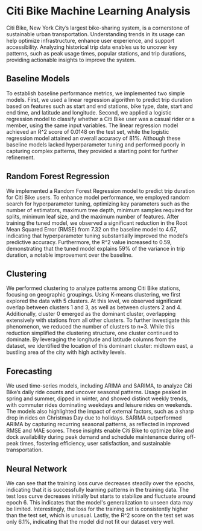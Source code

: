 # Citi Bike Machine Learning Analysis

Citi Bike, New York City’s largest bike-sharing system, is a cornerstone of sustainable urban transportation. Understanding trends in its usage can help optimize infrastructure, enhance user experience, and support accessibility. Analyzing historical trip data enables us to uncover key patterns, such as peak usage times, popular stations, and trip durations, providing actionable insights to improve the system.

## Baseline Models

To establish baseline performance metrics, we implemented two simple models. First, we used a linear regression algorithm to predict trip duration based on features such as start and end stations, bike type, date, start and end time, and latitude and longitude. Second, we applied a logistic regression model to classify whether a Citi Bike user was a casual rider or a member, using the same input variables. The linear regression model achieved an R^2 score of 0.0148 on the test set, while the logistic regression model attained an overall accuracy of 81%. Although these baseline models lacked hyperparameter tuning and performed poorly in capturing complex patterns, they provided a starting point for further refinement.

## Random Forest Regression

We implemented a Random Forest Regression model to predict trip duration for Citi Bike users. To enhance model performance, we employed random search for hyperparameter tuning, optimizing key parameters such as the number of estimators, maximum tree depth, minimum samples required for splits, minimum leaf size, and the maximum number of features. After training the tuned model, we observed a significant reduction in the Root Mean Squared Error (RMSE) from 7.32 on the baseline model to 4.67, indicating that hyperparameter tuning substantially improved the model’s predictive accuracy. Furthermore, the R^2 value increased to 0.59, demonstrating that the tuned model explains 59% of the variance in trip duration, a notable improvement over the baseline. 

## Clustering

We performed clustering to analyze patterns among Citi Bike stations, focusing on geographic groupings. Using K-means clustering, we first explored the data with 5 clusters. At this level, we observed significant overlap between clusters 1 and 3, as well as between clusters 2 and 4. Additionally, cluster 0 emerged as the dominant cluster, overlapping extensively with stations from all other clusters. To further investigate this phenomenon, we reduced the number of clusters to n=3. While this reduction simplified the clustering structure, one cluster continued to dominate. By leveraging the longitude and latitude columns from the dataset, we identified the location of this dominant cluster: midtown east, a bustling area of the city with high activity levels.

## Forecasting

We used time-series models, including ARIMA and SARIMA, to analyze Citi Bike’s daily ride counts and uncover seasonal patterns. Usage peaked in spring and summer, dipped in winter, and showed distinct weekly trends, with commuter rides dominating weekdays and leisure rides on weekends. The models also highlighted the impact of external factors, such as a sharp drop in rides on Christmas Day due to holidays. SARIMA outperformed ARIMA by capturing recurring seasonal patterns, as reflected in improved RMSE and MAE scores. These insights enable Citi Bike to optimize bike and dock availability during peak demand and schedule maintenance during off-peak times, fostering efficiency, user satisfaction, and sustainable transportation.

## Neural Network

We can see that the training loss curve decreases steadily over the epochs, indicating that it is successfully learning patterns in the training data. The test loss curve decreases initially but starts to stabilize and fluctuate around epoch 6. This indicates that the model's generalization to unseen data may be limited. Interestingly, the loss for the training set is consistently higher than the test set, which is unusual. Lastly, the R^2 score on the test set was only 6.1%, indicating that the model did not fit our dataset very well.  